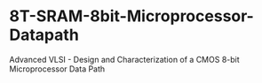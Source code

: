 # 8T-SRAM-8bit-Microprocessor-Datapath
Advanced VLSI - Design and Characterization of a CMOS 8-bit Microprocessor Data Path
